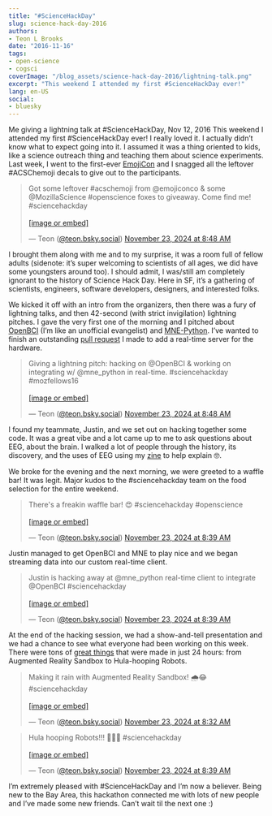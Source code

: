 ```yaml
---
title: "#ScienceHackDay"
slug: science-hack-day-2016
authors:
- Teon L Brooks
date: "2016-11-16"
tags:
- open-science
- cogsci
coverImage: "/blog_assets/science-hack-day-2016/lightning-talk.png"
excerpt: "This weekend I attended my first #ScienceHackDay ever!"
lang: en-US
social:
- bluesky
---
```

Me giving a lightning talk at #ScienceHackDay, Nov 12, 2016
This weekend I attended my first #ScienceHackDay ever! I really loved it. I actually didn’t know what to expect going into it. I assumed it was a thing oriented to kids, like a science outreach thing and teaching them about science experiments. Last week, I went to the first-ever [EmojiCon](http://2016.emojicon.co/) and I snagged all the leftover #ACSChemoji decals to give out to the participants.

<blockquote class="bluesky-embed" data-bluesky-uri="at://did:plc:yl7wcldipsfnjdww2jg5mnrv/app.bsky.feed.post/3lbmn25s6px2s" data-bluesky-cid="bafyreibj3sthddewwo72lcpx4sl7swsyw2agpttjeerh3iz4vc45gykaby"><p lang="">Got some leftover #acschemoji from @emojiconco &amp; some @MozillaScience #openscience foxes to giveaway. Come find me! #sciencehackday<br><br><a href="https://bsky.app/profile/did:plc:yl7wcldipsfnjdww2jg5mnrv/post/3lbmn25s6px2s?ref_src=embed">[image or embed]</a></p>&mdash; Teon (<a href="https://bsky.app/profile/did:plc:yl7wcldipsfnjdww2jg5mnrv?ref_src=embed">@teon.bsky.social</a>) <a href="https://bsky.app/profile/did:plc:yl7wcldipsfnjdww2jg5mnrv/post/3lbmn25s6px2s?ref_src=embed">November 23, 2024 at 8:48 AM</a></blockquote>

I brought them along with me and to my surprise, it was a room full of fellow adults (sidenote: it’s super welcoming to scientists of all ages, we did have some youngsters around too). I should admit, I was/still am completely ignorant to the history of Science Hack Day. Here in SF, it’s a gathering of scientists, engineers, software developers, designers, and interested folks.

We kicked it off with an intro from the organizers, then there was a fury of lightning talks, and then 42-second (with strict invigilation) lightning pitches. I gave the very first one of the morning and I pitched about [OpenBCI](http://openbci.com/) (I’m like an unofficial evangelist) and [MNE-Python](https://mne.tools/). I’ve wanted to finish an outstanding [pull request](https://github.com/mne-tools/mne-python/pull/2671/) I made to add a real-time server for the hardware.

<blockquote class="bluesky-embed" data-bluesky-uri="at://did:plc:yl7wcldipsfnjdww2jg5mnrv/app.bsky.feed.post/3lbmn26sxxl22" data-bluesky-cid="bafyreifidrdcumlk7deabvpdjd3bpjogfv3txuos3qs5nczjswg2lny7dm"><p lang="">Giving a lightning pitch: hacking on @OpenBCI &amp; working on integrating w/ @mne_python in real-time. #sciencehackday #mozfellows16<br><br><a href="https://bsky.app/profile/did:plc:yl7wcldipsfnjdww2jg5mnrv/post/3lbmn26sxxl22?ref_src=embed">[image or embed]</a></p>&mdash; Teon (<a href="https://bsky.app/profile/did:plc:yl7wcldipsfnjdww2jg5mnrv?ref_src=embed">@teon.bsky.social</a>) <a href="https://bsky.app/profile/did:plc:yl7wcldipsfnjdww2jg5mnrv/post/3lbmn26sxxl22?ref_src=embed">November 23, 2024 at 8:48 AM</a></blockquote>

I found my teammate, Justin, and we set out on hacking together some code. It was a great vibe and a lot came up to me to ask questions about EEG, about the brain. I walked a lot of people through the history, its discovery, and the uses of EEG using my [zine](https://github.com/teonbrooks/fellows-class-2016/blob/master/teon/zine/teon_zine.pdf) to help explain 🤓.

We broke for the evening and the next morning, we were greeted to a waffle bar! It was legit. Major kudos to the #sciencehackday team on the food selection for the entire weekend.

<blockquote class="bluesky-embed" data-bluesky-uri="at://did:plc:yl7wcldipsfnjdww2jg5mnrv/app.bsky.feed.post/3lbmmlazozp2r" data-bluesky-cid="bafyreiaomcs7rkmjprger37nc5nwpgmb5dexceqzeiv5rdplw6xaajrovq"><p lang="">There&#x27;s a freakin waffle bar! 😍 #sciencehackday #openscience<br><br><a href="https://bsky.app/profile/did:plc:yl7wcldipsfnjdww2jg5mnrv/post/3lbmmlazozp2r?ref_src=embed">[image or embed]</a></p>&mdash; Teon (<a href="https://bsky.app/profile/did:plc:yl7wcldipsfnjdww2jg5mnrv?ref_src=embed">@teon.bsky.social</a>) <a href="https://bsky.app/profile/did:plc:yl7wcldipsfnjdww2jg5mnrv/post/3lbmmlazozp2r?ref_src=embed">November 23, 2024 at 8:39 AM</a></blockquote>

Justin managed to get OpenBCI and MNE to play nice and we began streaming data into our custom real-time client.

<blockquote class="bluesky-embed" data-bluesky-uri="at://did:plc:yl7wcldipsfnjdww2jg5mnrv/app.bsky.feed.post/3lbmmkpeagg2o" data-bluesky-cid="bafyreiarsez55bn3qybgsgmglp4iybrbt2kicmpbw3v4us35epblanz7cm"><p lang="">Justin is hacking away at @mne_python real-time client to integrate @OpenBCI #sciencehackday<br><br><a href="https://bsky.app/profile/did:plc:yl7wcldipsfnjdww2jg5mnrv/post/3lbmmkpeagg2o?ref_src=embed">[image or embed]</a></p>&mdash; Teon (<a href="https://bsky.app/profile/did:plc:yl7wcldipsfnjdww2jg5mnrv?ref_src=embed">@teon.bsky.social</a>) <a href="https://bsky.app/profile/did:plc:yl7wcldipsfnjdww2jg5mnrv/post/3lbmmkpeagg2o?ref_src=embed">November 23, 2024 at 8:39 AM</a></blockquote>

At the end of the hacking session, we had a show-and-tell presentation and we had a chance to see what everyone had been working on this week. There were tons of [great things](http://sf.sciencehackday.org/hacks-2016/) that were made in just 24 hours: from Augmented Reality Sandbox to Hula-hooping Robots.

<blockquote class="bluesky-embed" data-bluesky-uri="at://did:plc:yl7wcldipsfnjdww2jg5mnrv/app.bsky.feed.post/3lbmm5eewpn2r" data-bluesky-cid="bafyreiaw3vbm5ylafnw4qfuhyvd7tu5yqvm6rrniewxhycyrzdt3yqbmw4"><p lang="">Making it rain with Augmented Reality Sandbox! 🌧😂 #sciencehackday<br><br><a href="https://bsky.app/profile/did:plc:yl7wcldipsfnjdww2jg5mnrv/post/3lbmm5eewpn2r?ref_src=embed">[image or embed]</a></p>&mdash; Teon (<a href="https://bsky.app/profile/did:plc:yl7wcldipsfnjdww2jg5mnrv?ref_src=embed">@teon.bsky.social</a>) <a href="https://bsky.app/profile/did:plc:yl7wcldipsfnjdww2jg5mnrv/post/3lbmm5eewpn2r?ref_src=embed">November 23, 2024 at 8:32 AM</a></blockquote>

<blockquote class="bluesky-embed" data-bluesky-uri="at://did:plc:yl7wcldipsfnjdww2jg5mnrv/app.bsky.feed.post/3lbmmky7iuw2o" data-bluesky-cid="bafyreibz5qbcooehanqjdq5eckurtlf2kn76xqutduc4xisrxsezo3kt44"><p lang="">Hula hooping Robots!!! 🤖🤖🤖 #sciencehackday<br><br><a href="https://bsky.app/profile/did:plc:yl7wcldipsfnjdww2jg5mnrv/post/3lbmmky7iuw2o?ref_src=embed">[image or embed]</a></p>&mdash; Teon (<a href="https://bsky.app/profile/did:plc:yl7wcldipsfnjdww2jg5mnrv?ref_src=embed">@teon.bsky.social</a>) <a href="https://bsky.app/profile/did:plc:yl7wcldipsfnjdww2jg5mnrv/post/3lbmmky7iuw2o?ref_src=embed">November 23, 2024 at 8:39 AM</a></blockquote>

I’m extremely pleased with #ScienceHackDay and I’m now a believer. Being new to the Bay Area, this hackathon connected me with lots of new people and I’ve made some new friends. Can’t wait til the next one :)

